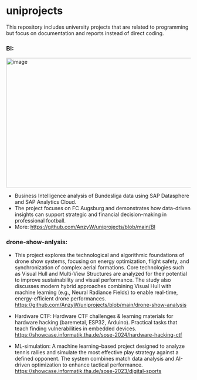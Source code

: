 # uniprojects
This repository includes university projects that are related to programming but focus on documentation and reports instead of direct coding.

### BI:
<img width="632" height="354" alt="image" src="https://github.com/user-attachments/assets/57e646ad-6bb0-4a8d-90e8-7a6a08e3c27c" />

- Business Intelligence analysis of Bundesliga data using SAP Datasphere and SAP Analytics Cloud.
- The project focuses on FC Augsburg and demonstrates how data-driven insights can support strategic and financial decision-making in professional football.
- More: https://github.com/AnzyW/uniprojects/blob/main/BI

### drone-show-anlysis:

- This project explores the technological and algorithmic foundations of drone show systems, focusing on energy optimization, flight safety, and synchronization of complex aerial formations.
Core technologies such as Visual Hull and Multi-View Structures are analyzed for their potential to improve sustainability and visual performance.
The study also discusses modern hybrid approaches combining Visual Hull with machine learning (e.g., Neural Radiance Fields) to enable real-time, energy-efficient drone performances.
https://github.com/AnzyW/uniprojects/blob/main/drone-show-analysis

- Hardware CTF:
  Hardware CTF challenges & learning materials for hardware hacking (baremetal, ESP32, Arduino). Practical tasks that teach finding vulnerabilities in embedded devices.
  https://showcase.informatik.tha.de/sose-2024/hardware-hacking-ctf

- ML-simulation:
  A machine learning–based project designed to analyze tennis rallies and simulate the most effective play strategy against a defined opponent. The system combines match data analysis and AI-driven optimization to enhance tactical performance.
  https://showcase.informatik.tha.de/sose-2023/digital-sports
  
